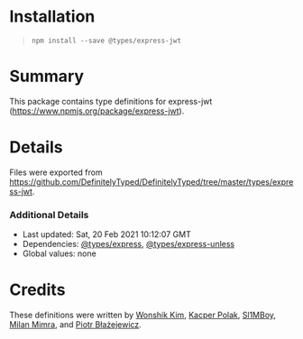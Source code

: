 # Installation
> `npm install --save @types/express-jwt`

# Summary
This package contains type definitions for express-jwt (https://www.npmjs.org/package/express-jwt).

# Details
Files were exported from https://github.com/DefinitelyTyped/DefinitelyTyped/tree/master/types/express-jwt.

### Additional Details
 * Last updated: Sat, 20 Feb 2021 10:12:07 GMT
 * Dependencies: [@types/express](https://npmjs.com/package/@types/express), [@types/express-unless](https://npmjs.com/package/@types/express-unless)
 * Global values: none

# Credits
These definitions were written by [ Wonshik Kim](https://github.com/wokim), [Kacper Polak](https://github.com/kacepe), [Sl1MBoy](https://github.com/Sl1MBoy), [Milan Mimra](https://github.com/milan-mimra), and [Piotr Błażejewicz](https://github.com/peterblazejewicz).
